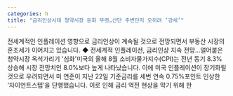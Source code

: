 ```yaml
---
categories: h
title: "금리인상시대 청약시장 둔화 뚜렷…산단 주변단지 오히려 ‘강세’"
---
```

전세계적인 인플레이션 영향으로 금리인상이 계속될 것으로 전망되면서 부동산 시장의 혼조세가 이어지고 있습니다. ◆ 전세계적 인플레이션, 금리인상 지속 전망...얼어붙은 청약시장 옥석가리기 &#39;심화&#39;미국의 올해 8월 소비자물가지수(CPI)는 전년 동기 8.3% 상승해 시장 전망치인 8.0%보다 높게 나타났습니다. 이에 미국 인플레이션이 장기화될 것으로 우려되면서 미 연준이 지난 22일 기준금리를 세번 연속 0.75%포인트 인상한 &lsquo;자이언트스텝&rsquo;을 단행했습니다. 이로 인해 금리 역전 현상을 막기 위해 한
